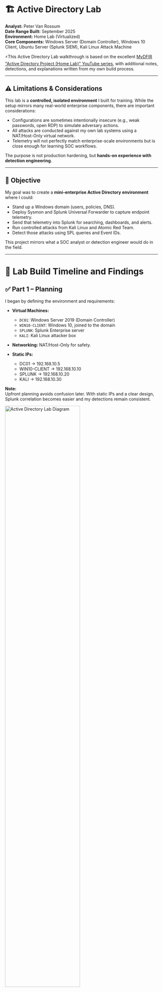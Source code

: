 # 🏗️ Active Directory Lab

**Analyst:** Peter Van Rossum  
**Date Range Built:** September 2025  
**Environment:** Home Lab (Virtualized)  
**Core Components:** Windows Server (Domain Controller), Windows 10 Client, Ubuntu Server (Splunk SIEM), Kali Linux Attack Machine 

⚡This Active Directory Lab walkthrough is based on the excellent [MyDFIR "Active Directory Project (Home Lab)" YouTube series](https://www.youtube.com/@MyDFIR), with additional notes, detections, and explanations written from my own build process.


---

## ⚠️ Limitations & Considerations

This lab is a **controlled, isolated environment** I built for training. While the setup mirrors many real-world enterprise components, there are important considerations:

- Configurations are sometimes intentionally insecure (e.g., weak passwords, open RDP) to simulate adversary actions.  
- All attacks are conducted against my own lab systems using a NAT/Host-Only virtual network.  
- Telemetry will not perfectly match enterprise-scale environments but is close enough for learning SOC workflows.  

The purpose is not production hardening, but **hands-on experience with detection engineering**.

---

## 🎯 Objective

My goal was to create a **mini-enterprise Active Directory environment** where I could:

- Stand up a Windows domain (users, policies, DNS).  
- Deploy Sysmon and Splunk Universal Forwarder to capture endpoint telemetry.  
- Send that telemetry into Splunk for searching, dashboards, and alerts.  
- Run controlled attacks from Kali Linux and Atomic Red Team.  
- Detect those attacks using SPL queries and Event IDs.  

This project mirrors what a SOC analyst or detection engineer would do in the field.

---

# 🧭 Lab Build Timeline and Findings

## ✅ Part 1 – Planning

I began by defining the environment and requirements:

- **Virtual Machines:**  
  - `DC01`: Windows Server 2019 (Domain Controller)  
  - `WIN10-CLIENT`: Windows 10, joined to the domain  
  - `SPLUNK`: Splunk Enterprise server  
  - `KALI`: Kali Linux attacker box  

- **Networking:** NAT/Host-Only for safety.  
- **Static IPs:**  
  - DC01 → 192.168.10.5  
  - WIN10-CLIENT → 192.168.10.10  
  - SPLUNK → 192.168.10.20  
  - KALI → 192.168.10.30  

**Note:**  
Upfront planning avoids confusion later. With static IPs and a clear design, Splunk correlation becomes easier and my detections remain consistent.

<img src="./images/Lab_Diagram.png" alt="Active Directory Lab Diagram" width="70%">
<br>

### 🔑 Why Active Directory Is Central to This Lab

Active Directory is the backbone of this entire project. It’s where user accounts and groups live, how permissions are decided, and how policies are enforced across the environment. Every logon attempt, privilege check, and security policy begins with AD.  

That makes AD both the **target** attackers go after and the **source** of the signals defenders rely on. By building my lab around AD, I created a realistic enterprise core — the place where identity, access, and security controls all intersect.

---

## ✅ Part 2 – Building the Environment

### Windows Server (DC01)
- Installed Windows Server.  
- Renamed host to `DC01`.  
- Promoted it to a Domain Controller with forest `lab.local`.  
- DNS installed automatically with AD DS role.  

### Windows 10 Client
- Installed Windows 10.  
- Joined `lab.local` domain.  
- Verified login with domain credentials.  

### Splunk Enterprise
- Installed Splunk Enterprise (free 500MB/day license).  
- Verified access to Splunk Web UI.  

### Kali Linux
- Updated repositories.  
- Installed Hydra, Crowbar, and CrackMapExec.  
- Prepared wordlists for brute force testing.  

**Why this matters:**  
At this stage, I had a functioning enterprise-like network: a domain, a workstation, a SIEM, and an attacker. This forms the foundation for detection engineering.

---

## ✅ Part 3 – Active Directory & Telemetry

### AD Configuration
- Created user accounts, including a weak “testuser” account.  
- Applied GPOs:  
  - Password complexity.  
  - Audit policy for logon and process creation.  
  - Enabled Remote Desktop for RDP attack simulations.  

### Sysmon Deployment
- Installed Sysmon on DC01 and WIN10-CLIENT.  
- Used SwiftOnSecurity’s Sysmon configuration for comprehensive telemetry.  

### Splunk Universal Forwarder
- Installed Splunk UF on both Windows hosts.  
- Configured `inputs.conf` to forward critical logs:

    [WinEventLog://Application]  
    index = endpoint  
    disabled = false  

    [WinEventLog://Security]  
    index = endpoint  
    disabled = false  

    [WinEventLog://System]  
    index = endpoint  
    disabled = false  

    [WinEventLog://Microsoft-Windows-Sysmon/Operational]  
    index = endpoint  
    disabled = false  
    renderXml = true  

Restarted the SplunkForwarder service to apply changes.

**Perspective:**  
Telemetry is everything. Without Sysmon + Security logs flowing into Splunk, there’s nothing to analyze or detect. This step was about wiring my environment so Splunk could “see.”

---

## ✅ Part 4 – Splunk Setup & Detection Engineering

### AD User Accounts & Permissions
Before wiring logs into Splunk, I needed realistic users and groups in AD so my detections had meaningful context.

- **Users:**  
  - `testuser` — weak password, used only for brute-force tests.  
  - `analyst.peter` — everyday non-admin account.  

- **Groups:**  
  - `SecOps-Lab-Users` — standard users.  
  - `SecOps-Remote-Desktop` — added to the client’s **Remote Desktop Users** local group so I could RDP without full admin rights.  

**Note:**  
Creating distinct accounts and assigning RDP rights by group ensures Splunk logs show the *who* and *how* behind logon events. It also mirrors real enterprises where access is role-based, not just handed out via local admin.

---

### Splunk Index & Ingestion
On the Splunk server, I created a dedicated index:

- **Index Name:** `endpoint`  
- **Data Type:** Events  

I verified events were flowing with:

    index=endpoint | stats count by host, source

Expected sources included:  
- `WinEventLog:Security`  
- `WinEventLog:System`  
- `WinEventLog:Application`  
- `WinEventLog:Microsoft-Windows-Sysmon/Operational`  

---

### Key Event IDs
**Windows Security Logs:** 4625 (failed logon), 4624 (successful logon), 4672 (privileged logon), 4688 (process creation).  
**Sysmon Logs:** 1 (process create), 3 (network connection), 7 (image loaded), 11 (file created), 13 (registry modification), 22 (DNS query).  

---

### Core SPL Queries
*(These come from common SOC playbooks, not directly from MyDFIR — they extend the lab into detection engineering.)*

**Failed logons by user/IP:**

    index=endpoint source="WinEventLog:Security" EventCode=4625
    | stats count BY TargetUserName, IpAddress
    | sort - count

**Brute-force success correlation:**

    index=endpoint source="WinEventLog:Security" EventCode IN (4625,4624)
    | eval outcome=if(EventCode=4625,"fail","success")
    | stats count AS attempts, values(outcome) AS outcomes by TargetUserName, IpAddress
    | where attempts>=10 AND mvfind(outcomes,"success")>=0

**Suspicious PowerShell activity:**

    index=endpoint source="WinEventLog:Microsoft-Windows-Sysmon/Operational" EventCode=1 Image="*\\powershell.exe"
    | eval encoded=if(match(CommandLine,"(?i)-enc"),"Base64_Encoded","Plain")
    | table _time, host, User, CommandLine, encoded

---

### Dashboards & Alerts
I built a dashboard with panels for failed logons, suspicious PowerShell, and file drops in Temp/AppData.  
I also set an alert: **“Brute Force Succeeded”** — triggered when failures are followed by a success within 15 minutes.  

**Analyst Insight:**  
By the end of Part 4, Splunk wasn’t just collecting logs — it was surfacing meaningful detections tied back to specific users and accounts I had configured in AD.


---

## ✅ Part 5 – Attack & Detect

### 🕵️ Attacker Assumptions in This Lab

To ground the attack phase, I documented the assumptions that mirror a realistic adversary scenario:

- Attacker has already **gained a foothold in the internal network** (phished user, rogue device, Wi-Fi access).  
- Attacker has an **IP address** on the subnet, either via DHCP or static assignment.  
- DHCP in AD environments typically points clients to the **Domain Controller for DNS**, so the attacker also inherits the DC’s DNS server.  
- RDP has been **enabled on the Windows client** to allow simulation of lateral movement.  
- Brute force tools like **Crowbar** are used internally against domain-joined hosts, generating authentication noise that can be detected in Splunk.

**Relevance:**  
This lab simulates *post-compromise lateral movement*, not an internet-exposed RDP attack. The focus is on how telemetry (Security logs, Sysmon, Splunk) captures brute force attempts and successful logons inside an enterprise-like environment.

---

### 🔐 Brute Force with Kali

I began with something noisy but classic: brute forcing remote services. From my Kali VM, I targeted the Windows client using both RDP and SMB.  

**RDP brute force (Crowbar):**

    sudo crowbar -b rdp -s 192.168.10.10/32 -u testuser -C passwords.txt

- `-b rdp` → protocol to attack.  
- `-s 192.168.10.10/32` → the Windows 10 client target.  
- `-u testuser` → my deliberately weak lab account.  
- `-C passwords.txt` → supplied wordlist.  

**SMB brute force (Hydra):**

    hydra -L users.txt -P passwords.txt smb://192.168.10.10 -V -f

- `-L users.txt` → list of usernames to test.  
- `-P passwords.txt` → password wordlist.  
- `-V` → verbose output.  
- `-f` → stop when a valid login is found.  

**Expected telemetry in Splunk:**  
- A burst of **4625 (failed logon)** events for each attempt.  
- If the password hits, a **4624 (successful logon)** event appears.  
- If that account has elevated rights, a **4672 (special privileges assigned)** will follow.  

**Practical Impact:**  
This brute-force test generates a high volume of authentication noise, giving me a chance to validate that Splunk searches and alerts built in Part 4 actually trigger on real attack activity. It’s the SOC analyst’s bread and butter: “lots of failures, then one success.”

---

### 🎭 Atomic Red Team (ART)

After brute force, I turned to **Atomic Red Team (ART)** to simulate more targeted, stealthy techniques. ART provides repeatable test cases that map directly to MITRE ATT&CK, so I could measure detections against recognized adversary behaviors.  

**Install ART (PowerShell):**

    Set-ExecutionPolicy Bypass -Scope Process -Force
    iwr https://github.com/redcanaryco/atomic-red-team/raw/master/get-atomics.ps1 -UseBasicParsing -OutFile get-atomics.ps1
    .\get-atomics.ps1

This pulled down the framework and made `Invoke-AtomicTest` available on the Windows client.

---

#### Test 1: T1059.001 – PowerShell Encoded Command
Simulates an attacker using encoded PowerShell to obfuscate intent.

    Invoke-AtomicTest T1059.001 -TestNumbers 1 -Path "C:\AtomicRedTeam"

**Expected logs:**  
- **Sysmon Event ID 1 (process creation)** showing `powershell.exe` with `-enc` in the command line.  

---

#### Test 2: T1547.001 – Registry Run Key Persistence
Simulates persistence via `HKCU\Software\Microsoft\Windows\CurrentVersion\Run`.

    Invoke-AtomicTest T1547.001 -TestNumbers 1 -Path "C:\AtomicRedTeam"

**Expected logs:**  
- **Sysmon Event ID 13 (registry modification)** pointing to the `Run` key.  

---

#### Test 3: T1105 – Ingress Tool Transfer
Simulates an attacker pulling down a tool from the internet.

    Invoke-AtomicTest T1105 -TestNumbers 1 -Path "C:\AtomicRedTeam"

**Expected logs:**  
- **Sysmon Event ID 11 (file create)** for the dropped file.  
- **Sysmon Event ID 3 (network connection)** showing the outbound request.  

---

**Cleanup:**  
To avoid lingering artifacts, I ran:

    Invoke-AtomicTest T1547.001 -TestNumbers 1 -Path "C:\AtomicRedTeam" -Cleanup

---

### 📊 Splunk Detection Queries

To validate these tests, I pivoted into Splunk with SPL searches aligned to each scenario:

**Encoded PowerShell (T1059.001):**

    index=endpoint EventCode=1 Image="*\\powershell.exe" CommandLine="*-enc*"
    | table _time, host, User, CommandLine

**Registry persistence (T1547.001):**

    index=endpoint EventCode=13
    | regex TargetObject="(?i)\\Software\\Microsoft\\Windows\\CurrentVersion\\Run"
    | table _time, host, TargetObject, Details

**File drop + network connection (T1105):**

    index=endpoint (EventCode=11 OR EventCode=3)
    | table _time, host, EventCode, Image, CommandLine, TargetFilename, DestinationIp, DestinationPort

---

### 🧠 Key Takeaways

Part 5 transformed the lab from *log collection* to a true **defender feedback loop**:  
1. I simulated real-world adversary behavior (brute force, obfuscated PowerShell, persistence, and tool transfer).  
2. My Sysmon + Splunk pipeline captured the artifacts.  
3. Custom SPL queries surfaced those behaviors clearly in dashboards and alerts.  

This gave me confidence that if a similar attack played out in production, the right telemetry and detection logic would be there to catch it.

---

### 📌 MITRE ATT&CK Mapping

| Technique ID | Name                               | Category       | Test Description                          |
|--------------|------------------------------------|----------------|-------------------------------------------|
| **T1110**    | Brute Force                        | Credential Access | Kali Crowbar/Hydra attacks against RDP & SMB |
| **T1059.001**| PowerShell (Encoded Command)       | Execution      | Encoded PowerShell to obfuscate commands   |
| **T1547.001**| Registry Run Keys / Startup Folder | Persistence    | Registry modification for logon persistence |
| **T1105**    | Ingress Tool Transfer              | Command & Control | Downloading tools/files from remote sources |


---

# 📊 Deliverables

By the end of this lab, I had:
- A functional AD domain (`lab.local`).  
- Sysmon + Splunk UF sending telemetry to Splunk.  
- SPL queries that detect brute force, encoded PowerShell, persistence, and file drops.  
- A Splunk dashboard with real attack telemetry.  
- Documented adversary simulations with Atomic Red Team.  

---

# ✅ Progress Checklist

- [x] VMs created (Server, Client, Splunk, Kali).  
- [x] AD configured (domain, users, GPOs).  
- [x] Sysmon + UF deployed.  
- [x] Splunk index created and logs verified.  
- [x] Core SPL queries tested.  
- [x] Dashboard panels built.  
- [x] Brute force attack executed + detected.  
- [x] Atomic Red Team installed and tests executed.  
- [x] Matching detections verified in Splunk.  
- [x] Results documented.  

---

_Report generated by Peter Van Rossum, September 2025_
